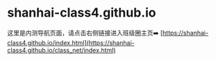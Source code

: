 # shanhai-class4.github.io
这里是内测导航页面，请点击右侧链接进入班级圈主页➡️
[https://shanhai-class4.github.io/index.html](https://shanhai-class4.github.io/class_net/index.html)
